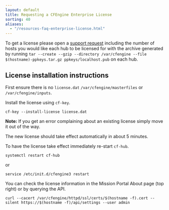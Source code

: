 ```yaml
---
layout: default
title: Requesting a CFEngine Enterprise License
sorting: 40
aliases:
  - "/resources-faq-enterprise-license.html"
---
```


To get a license please open a [support request](https://support.northern.tech)
including the number of hosts you would like each hub to be licensed for with
the archive generated by running `tar --create --gzip --directory /var/cfengine
--file $(hostname)-ppkeys.tar.gz ppkeys/localhost.pub` on each hub.

## License installation instructions

First ensure there is no `license.dat` `/var/cfengine/masterfiles` or
`/var/cfengine/inputs`.

Install the license using `cf-key`.

```console
cf-key --install-license license.dat
```

**Note:** If you get an error complaining about an existing license simply move
it out of the way.

The new license should take effect automatically in about 5 minutes.

To have the license take effect immediately re-start `cf-hub`.

```console
systemctl restart cf-hub
```

or

```console
service /etc/init.d/cfengine3 restart
```

You can check the license information in the Mission Portal About page (top
right) or by querying the API.

```console
curl --cacert /var/cfengine/httpd/ssl/certs/$(hostname -f).cert --silent https://$(hostname -f)/api/settings --user admin
```
